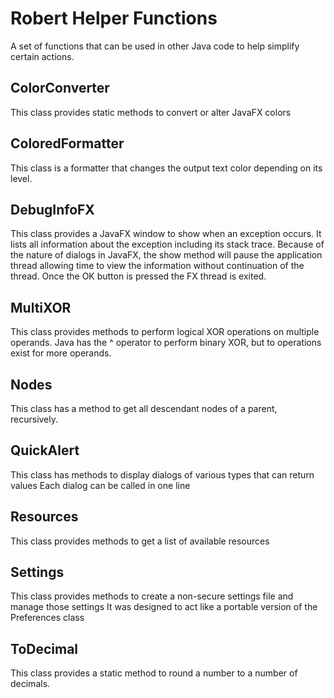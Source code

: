 # Robert Helper Functions
A set of functions that can be used in other Java code to help simplify certain actions.

## ColorConverter
This class provides static methods to convert or alter JavaFX colors

## ColoredFormatter
This class is a formatter that changes the output text color depending on its level.

## DebugInfoFX
This class provides a JavaFX window to show when an exception occurs.
It lists all information about the exception including its stack trace.
Because of the nature of dialogs in JavaFX, the show method will pause the application thread allowing time to view the information without continuation of the thread.
Once the OK button is pressed the FX thread is exited.

## MultiXOR
This class provides methods to perform logical XOR operations on multiple operands.
Java has the ^ operator to perform binary XOR, but to operations exist for more operands.

## Nodes
This class has a method to get all descendant nodes of a parent, recursively.

## QuickAlert
This class has methods to display dialogs of various types that can return values
Each dialog can be called in one line

## Resources
This class provides methods to get a list of available resources

## Settings
This class provides methods to create a non-secure settings file and manage those settings
It was designed to act like a portable version of the Preferences class

## ToDecimal
This class provides a static method to round a number to a number of decimals.
